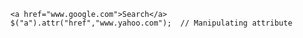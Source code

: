 
      <a href="www.google.com">Search</a>
      $("a").attr("href","www.yahoo.com");  // Manipulating attribute

      
